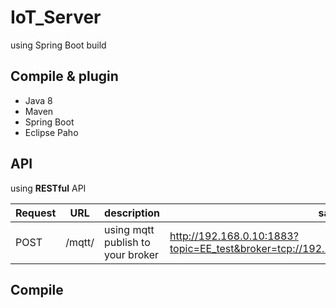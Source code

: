 # IoT_Server
using Spring Boot build
## Compile & plugin
- Java 8
- Maven
- Spring Boot
- Eclipse Paho

## API
using __RESTful__ API

Request | URL   | description | sample
---- | --- | --- | --- |
POST | /mqtt/ | using mqtt publish to your broker | http://192.168.0.10:1883?topic=EE_test&broker=tcp://192.168.0.10:1883&qos=2&payload=test

## Compile
